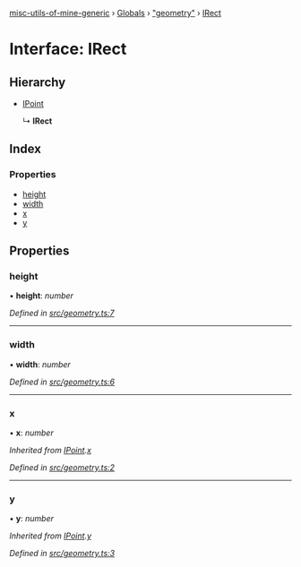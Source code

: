[misc-utils-of-mine-generic](../README.md) › [Globals](../globals.md) › ["geometry"](../modules/_geometry_.md) › [IRect](_geometry_.irect.md)

# Interface: IRect

## Hierarchy

* [IPoint](_geometry_.ipoint.md)

  ↳ **IRect**

## Index

### Properties

* [height](_geometry_.irect.md#height)
* [width](_geometry_.irect.md#width)
* [x](_geometry_.irect.md#x)
* [y](_geometry_.irect.md#y)

## Properties

###  height

• **height**: *number*

*Defined in [src/geometry.ts:7](https://github.com/cancerberoSgx/misc-utils-of-mine/blob/6fdfb9c/misc-utils-of-mine-generic/src/geometry.ts#L7)*

___

###  width

• **width**: *number*

*Defined in [src/geometry.ts:6](https://github.com/cancerberoSgx/misc-utils-of-mine/blob/6fdfb9c/misc-utils-of-mine-generic/src/geometry.ts#L6)*

___

###  x

• **x**: *number*

*Inherited from [IPoint](_geometry_.ipoint.md).[x](_geometry_.ipoint.md#x)*

*Defined in [src/geometry.ts:2](https://github.com/cancerberoSgx/misc-utils-of-mine/blob/6fdfb9c/misc-utils-of-mine-generic/src/geometry.ts#L2)*

___

###  y

• **y**: *number*

*Inherited from [IPoint](_geometry_.ipoint.md).[y](_geometry_.ipoint.md#y)*

*Defined in [src/geometry.ts:3](https://github.com/cancerberoSgx/misc-utils-of-mine/blob/6fdfb9c/misc-utils-of-mine-generic/src/geometry.ts#L3)*
